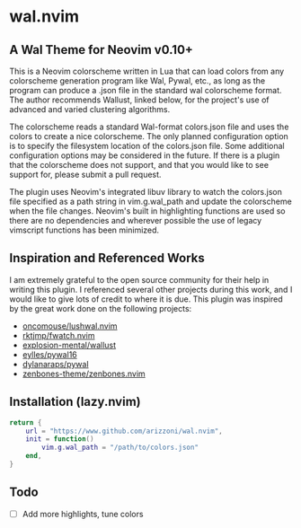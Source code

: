 # wal.nvim

## A Wal Theme for Neovim v0.10+
This is a Neovim colorscheme written in Lua that can load colors from any
colorscheme generation program like Wal, Pywal, etc., as long as the program
can produce a .json file in the standard wal colorscheme format. The author
recommends Wallust, linked below, for the project's use of advanced and varied
clustering algorithms.

The colorscheme reads a standard Wal-format colors.json file and uses the
colors to create a nice colorscheme. The only planned configuration option is
to specify the filesystem location of the colors.json file. Some additional
configuration options may be considered in the future. If there is a plugin
that the colorscheme does not support, and that you would like to see support
for, please submit a pull request.

The plugin uses Neovim's integrated libuv library to watch the colors.json file
specified as a path string in vim.g.wal_path and update the colorscheme when
the file changes. Neovim's built in highlighting functions are used so there
are no dependencies and wherever possible the use of legacy vimscript functions
has been minimized.

## Inspiration and Referenced Works
I am extremely grateful to the open source community for their help in writing
this plugin. I referenced several other projects during this work, and I would
like to give lots of credit to where it is due. This plugin was inspired by
the great work done on the following projects:

- [oncomouse/lushwal.nvim](https://github.com/oncomouse/lushwal.nvim)
- [rktjmp/fwatch.nvim](https://github.com/rktjmp/fwatch.nvim)
- [explosion-mental/wallust](https://codeberg.org/explosion-mental/wallust)
- [eylles/pywal16](https://github.com/eylles/pywal16)
- [dylanaraps/pywal](https://github.com/dylanaraps/pywal)
- [zenbones-theme/zenbones.nvim](https://github.com/zenbones-theme/zenbones.nvim)

## Installation (lazy.nvim)
```Lua
return {
	url = "https://www.github.com/arizzoni/wal.nvim",
	init = function()
		vim.g.wal_path = "/path/to/colors.json"
	end,
}
```

## Todo
- [ ] Add more highlights, tune colors
